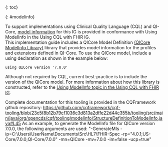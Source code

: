 {: toc}

{: #modelinfo}

To support implementations using Clinical Quality Language (CQL) and QI-Core, [model information](https://cql.hl7.org/07-physicalrepresentation.html#data-model-references) for this IG is provided in conformance with Using ModelInfo in the Using CQL with FHIR IG.  
This implementation guide includes a QICore Model Definition [(QICore ModelInfo Library)](Library-QICore-ModelInfo.html) library that provides model information for the profiles and extensions defined in QI-Core. To use the QICore model, include a using declaration as shown in the example below:
```cql
using QICore version '7.0.0'
```
Although not required by CQL, current best-practice is to include the version of the QICore model. For more information about how this library is constructed, refer to the [Using ModelInfo topic in the Using CQL with FHIR IG](https://hl7.org/fhir/uv/cql/using-modelinfo.html).


Complete documentation for this tooling is provided in the CQFramework github repository:
https://github.com/cqframework/cqf-tooling/blob/23c5f8b12b79cf1036c3d813a2dffe22d44c355b/tooling/src/main/java/org/opencds/cqf/tooling/modelinfo/StructureDefinitionToModelInfo.java#L45
As an example, to generate the ModelInfo file for QICore version 7.0.0, the following arguments are used:
"-GenerateMIs -ip=C:\Users\UserName\Documents\Src\HL7\FHIR-Spec -rp="4.0.1;US-Core/7.0.0;QI-Core/7.0.0" -mn=QICore -mv=7.0.0 -im=false -ucp=true"


